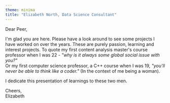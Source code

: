 ```yaml
---
theme: minima
title: "Elizabeth North, Data Science Consultant"
---
```


Dear Peer, 

I'm glad you are here. Please have a look around to see some projects I have worked on over the years. These are purely passion, learning and interest projects. To quote my first content analysis master's course professor when I was 22 - _"why is it always some global social issue with you?"_  
Or my first computer science professor, a C++ course when I was 19, _"you'll never be able to think like a coder."_ (In the context of me being a woman).

I dedicate this presentation of learnings to these two men.

Cheers,  
Elizabeth
